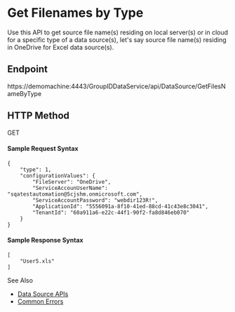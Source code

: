 # Get Filenames by Type

Use this API to get source file name(s) residing on local server(s) or in cloud for a specific type
of a data source(s), let's say source file name(s) residing in OneDrive for Excel data source(s).

## Endpoint

https://demomachine:4443/GroupIDDataService/api/DataSource/GetFilesNameByType

## HTTP Method

GET

#### Sample Request Syntax

```
{
    "type": 1,
    "configurationValues": {
        "FileServer": "OneDrive",
        "ServiceAccounUserName": "sqatestautomation@5cjshm.onmicrosoft.com",
        "ServiceAccountPassword": "webdir123R!",
        "ApplicationId": "5556091a-8f10-41ed-88cd-41c43e8c3041",
        "TenantId": "60a911a6-e22c-44f1-90f2-fa8d846eb070"
    }
}
```

#### Sample Response Syntax

```
[
    "User5.xls"
]
```

See Also

- [Data Source APIs](/docs/directorymanager/11.0/directorymanager/api/datasource/datasourceapis.md)
- [Common Errors](/docs/directorymanager/11.0/directorymanager/api/commonerrors.md)
